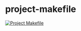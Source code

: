 # project-makefile

[![Project Makefile](https://github.com/project-makefile/project-makefile/actions/workflows/makefile.yml/badge.svg)](https://github.com/project-makefile/project-makefile/actions/workflows/makefile.yml)
